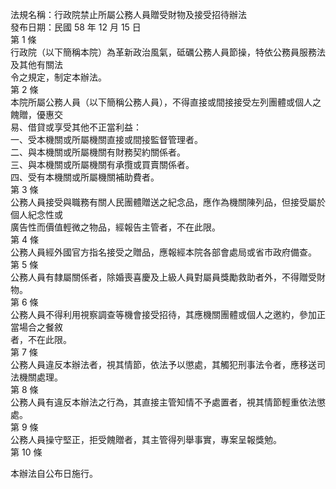 法規名稱：行政院禁止所屬公務人員贈受財物及接受招待辦法  
發布日期：民國 58 年 12 月 15 日  
第 1 條  
行政院（以下簡稱本院）為革新政治風氣，砥礪公務人員節操，特依公務員服務法及其他有關法  
令之規定，制定本辦法。  
第 2 條  
本院所屬公務人員（以下簡稱公務人員），不得直接或間接接受左列團體或個人之餽贈，優惠交  
易、借貸或享受其他不正當利益：  
一、受本機關或所屬機關直接或間接監督管理者。  
二、與本機關或所屬機關有財務契約關係者。  
三、與本機關或所屬機關有承攬或買賣關係者。  
四、受有本機關或所屬機關補助費者。  
第 3 條  
公務人員接受與職務有關人民團體贈送之紀念品，應作為機關陳列品，但接受屬於個人紀念性或  
廣告性而價值輕微之物品，經報告主管者，不在此限。  
第 4 條  
公務人員經外國官方指名接受之贈品，應報經本院各部會處局或省市政府備查。  
第 5 條  
公務人員有隸屬關係者，除婚喪喜慶及上級人員對屬員獎勵救助者外，不得贈受財物。  
第 6 條  
公務人員不得利用視察調查等機會接受招待，其應機關團體或個人之邀約，參加正當場合之餐敘  
者，不在此限。  
第 7 條  
公務人員違反本辦法者，視其情節，依法予以懲處，其觸犯刑事法令者，應移送司法機關處理。  
第 8 條  
公務人員有違反本辦法之行為，其直接主管知情不予處置者，視其情節輕重依法懲處。  
第 9 條  
公務人員操守堅正，拒受餽贈者，其主管得列舉事實，專案呈報獎勉。  
第 10 條  


本辦法自公布日施行。  


